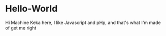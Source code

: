 # Hello-World

Hi Machine
Keka here, I like Javascript and pHp, and that's what I'm made of get me right

